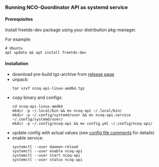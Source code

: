 ### Running NCO-Qoordinator API as systemd service

#### Prerequisites

Install freetds-dev package using your distribution pkg-manager.

For example:
```
# Ubuntu
apt update && apt install freetds-dev
```

#### Installation

* download pre-build tgz-archive from [release page](https://github.com/ncotds/nco-qoordinator/releases)
* unpack:
  ```shell
  tar xzvf ncoq-api-linux-amd64.tgz
  ```
* copy binary and configs:
  ```shell
  cd ncoq-api-linux-amd64
  mkdir -p ~/.local/bin && mv ncoq-api ~/.local/bin/
  mkdir -p ~/.config/systemd/user && mv ncoq-api.service ~/.config/systemd/user/
  mkdir -p ~/.config/ncoq-api && mv config.yml ~/.config/ncoq-api/
  ```
* update config with actual values (see [config file comments](../../config/example.yml) for details)
* enable service:
  ```shell
  systemctl --user daemon-reload
  systemctl --user enable ncoq-api
  systemctl --user start ncoq-api
  systemctl --user status ncoq-api
  ```
